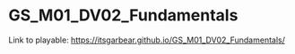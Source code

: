 # GS_M01_DV02_Fundamentals
 
Link to playable: https://itsgarbear.github.io/GS_M01_DV02_Fundamentals/
